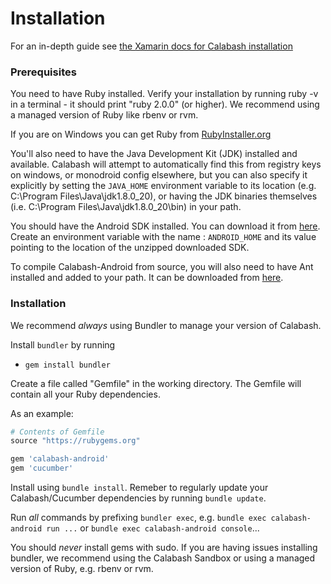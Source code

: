 Installation
============

For an in-depth guide see [the Xamarin docs for Calabash installation](https://developer.xamarin.com/guides/testcloud/calabash/configuring/)

### Prerequisites
You need to have Ruby installed. Verify your installation by running ruby -v in a terminal - it should print "ruby 2.0.0" (or higher). We recommend using a managed version of Ruby like rbenv or rvm.

If you are on Windows you can get Ruby from [RubyInstaller.org](http://rubyinstaller.org/)

You'll also need to have the Java Development Kit (JDK) installed and available. Calabash will attempt to automatically find this from registry keys on windows, or monodroid config elsewhere, but you can also specify it explicitly by setting the `JAVA_HOME` environment variable to its location (e.g. C:\Program Files\Java\jdk1.8.0_20), or having the JDK binaries themselves (i.e. C:\Program Files\Java\jdk1.8.0_20\bin) in your path.

You should have the Android SDK installed. You can download it from [here](http://developer.android.com/sdk/index.html).  Create an environment variable with the name : `ANDROID_HOME` and its value pointing to the location of the unzipped downloaded SDK.

To compile Calabash-Android from source, you will also need to have Ant installed and added to your path. It can be downloaded from [here](https://ant.apache.org/bindownload.cgi).

### Installation

We recommend *always* using Bundler to manage your version of Calabash.

Install `bundler` by running

 - `gem install bundler`

Create a file called "Gemfile" in the working directory. The Gemfile will contain all your Ruby dependencies.

As an example:

```ruby
# Contents of Gemfile
source "https://rubygems.org"

gem 'calabash-android'
gem 'cucumber'
```

Install using `bundle install`. Remeber to regularly update your Calabash/Cucumber dependencies by running `bundle update`.

Run *all* commands by prefixing `bundler exec`, e.g. `bundle exec calabash-android run ...` or `bundle exec calabash-android console`...

You should *never* install gems with sudo. If you are having issues installing bundler, we recommend using the Calabash Sandbox or using a managed version of Ruby, e.g. rbenv or rvm.
